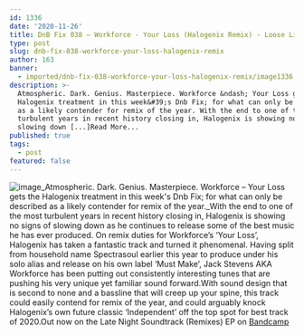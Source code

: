 ```yaml
---
id: 1336
date: '2020-11-26'
title: DnB Fix 038 – Workforce - Your Loss (Halogenix Remix) - Loose Lips
type: post
slug: dnb-fix-038-workforce-your-loss-halogenix-remix
author: 163
banner:
  - imported/dnb-fix-038-workforce-your-loss-halogenix-remix/image1336.jpeg
description: >-
  Atmospheric. Dark. Genius. Masterpiece. Workforce &ndash; Your Loss gets the
  Halogenix treatment in this week&#39;s Dnb Fix; for what can only be described
  as a likely contender for remix of the year. With the end to one of the most
  turbulent years in recent history closing in, Halogenix is showing no signs of
  slowing down [...]Read More...
published: true
tags:
  - post
featured: false
---
```

![image](../imported/dnb-fix-038-workforce-your-loss-halogenix-remix/image1336.jpeg)_Atmospheric. Dark. Genius. Masterpiece. Workforce – Your Loss gets the Halogenix treatment in this week's Dnb Fix; for what can only be described as a likely contender for remix of the year._With the end to one of the most turbulent years in recent history closing in, Halogenix is showing no signs of slowing down as he continues to release some of the best music he has ever produced. On remix duties for Workforce’s ‘Your Loss’, Halogenix has taken a fantastic track and turned it phenomenal. Having split from household name Spectrasoul earlier this year to produce under his solo alias and release on his own label ‘Must Make’, Jack Stevens AKA Workforce has been putting out consistently interesting tunes that are pushing his very unique yet familiar sound forward.With sound design that is second to none and a bassline that will creep up your spine, this track could easily contend for remix of the year, and could arguably knock Halogenix’s own future classic ‘Independent’ off the top spot for best track of 2020.Out now on the Late Night Soundtrack (Remixes) EP on [Bandcamp](https://workforce.bandcamp.com/album/late-night-soundtrack-remixes)